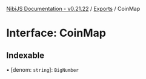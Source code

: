 [NibiJS Documentation - v0.21.22](../intro.md) / [Exports](../modules.md) / CoinMap

# Interface: CoinMap

## Indexable

▪ [denom: `string`]: `BigNumber`
